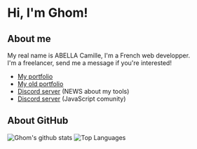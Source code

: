 # Hi, I'm Ghom!

## About me

My real name is ABELLA Camille, I'm a French web developper.  
I'm a freelancer, send me a message if you're interested!

- [My portfolio](https://ghomkrosmonaute.github.io)
- [My old portfolio](https://ghomkrosmonaute.github.io/old-portfolio/)
- [Discord server](https://discord.gg/kYxDWWQJ8q) (NEWS about my tools)
- [Discord server](https://discord.gg/3vC2XWK) (JavaScript comunity)

## About GitHub

![Ghom's github stats](https://github-readme-stats.vercel.app/api?username=GhomKrosmonaute&count_private=true&show_icons=true&theme=gruvbox)
![Top Languages](https://github-readme-stats.vercel.app/api/top-langs/?username=GhomKrosmonaute&count_private=true&show_icons=true&theme=gruvbox&layout=compact)
